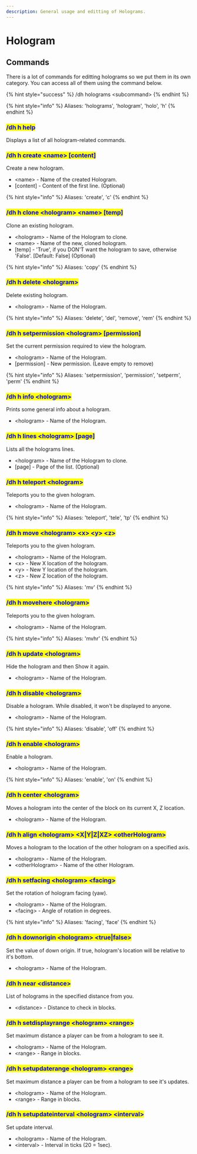 ```yaml
---
description: General usage and editting of Holograms.
---
```


# Hologram

## Commands

There is a lot of commands for editting holograms so we put them in its own category. You can access all of them using the command below.

{% hint style="success" %}
/dh holograms \<subcommand>
{% endhint %}

{% hint style="info" %}
Aliases: 'holograms', 'hologram', 'holo', 'h'
{% endhint %}

<mark style="color:blue;"></mark>

### <mark style="color:blue;">/dh h help</mark>

Displays a list of all hologram-related commands.

### <mark style="color:blue;">/dh h create \<name> \[content]</mark>

Create a new hologram.

* \<name> -  Name of the created Hologram.
* \[content] - Content of the first line. (Optional)

{% hint style="info" %}
Aliases: 'create', 'c'
{% endhint %}

### <mark style="color:blue;">/dh h clone \<hologram> \<name> \[temp]</mark>

Clone an existing hologram.

* \<hologram> -  Name of the Hologram to clone.
* \<name> - Name of the new, cloned hologram.
* \[temp] - 'True', if you DON'T want the hologram to save, otherwise 'False'. \[Default: False] (Optional)

{% hint style="info" %}
Aliases: 'copy'
{% endhint %}

### <mark style="color:blue;">/dh h delete \<hologram></mark>

Delete existing hologram.

* \<hologram> -  Name of the Hologram.

{% hint style="info" %}
Aliases: 'delete', 'del', 'remove', 'rem'
{% endhint %}

### <mark style="color:blue;">/dh h setpermission \<hologram> \[permission]</mark>

Set the current permission required to view the hologram.

* \<hologram> -  Name of the Hologram.
* \[permission] - New permission. (Leave empty to remove)

{% hint style="info" %}
Aliases: 'setpermission', 'permission', 'setperm', 'perm'
{% endhint %}

### <mark style="color:blue;">/dh h info \<hologram></mark>

Prints some general info about a hologram.

* \<hologram> -  Name of the Hologram.

### <mark style="color:blue;">/dh h lines \<hologram> \[page]</mark>

Lists all the holograms lines.

* \<hologram> -  Name of the Hologram to clone.
* \[page] - Page of the list. (Optional)

### <mark style="color:blue;">/dh h teleport \<hologram></mark>

Teleports you to the given hologram.

* \<hologram> -  Name of the Hologram.

{% hint style="info" %}
Aliases: 'teleport', 'tele', 'tp'
{% endhint %}

### <mark style="color:blue;">/dh h move \<hologram> \<x> \<y> \<z></mark>

Teleports you to the given hologram.

* \<hologram> -  Name of the Hologram.
* \<x> - New X location of the hologram.
* \<y> - New Y location of the hologram.
* \<z> - New Z location of the hologram.

{% hint style="info" %}
Aliases: 'mv'
{% endhint %}

### <mark style="color:blue;">/dh h movehere \<hologram></mark>

Teleports you to the given hologram.

* \<hologram> -  Name of the Hologram.

{% hint style="info" %}
Aliases: 'mvhr'
{% endhint %}

### <mark style="color:blue;">/dh h update \<hologram></mark>

Hide the hologram and then Show it again.

* \<hologram> -  Name of the Hologram.

### <mark style="color:blue;">/dh h disable \<hologram></mark>

Disable a hologram. While disabled, it won't be displayed to anyone.

* \<hologram> -  Name of the Hologram.

{% hint style="info" %}
Aliases: 'disable', 'off'
{% endhint %}

### <mark style="color:blue;">/dh h enable \<hologram></mark>

Enable a hologram.

* \<hologram> -  Name of the Hologram.

{% hint style="info" %}
Aliases: 'enable', 'on'
{% endhint %}

### <mark style="color:blue;">/dh h center \<hologram></mark>

Moves a hologram into the center of the block on its current X, Z location.

* \<hologram> -  Name of the Hologram.

### <mark style="color:blue;">/dh h align \<hologram> \<X|Y|Z|XZ> \<otherHologram></mark>

Moves a hologram to the location of the other hologram on a specified axis.

* \<hologram> -  Name of the Hologram.
* \<otherHologram> - Name of the other Hologram.

### <mark style="color:blue;">/dh h setfacing \<hologram> \<facing></mark>

Set the rotation of hologram facing (yaw).

* \<hologram> -  Name of the Hologram.
* \<facing> - Angle of rotation in degrees.

{% hint style="info" %}
Aliases: 'facing', 'face'
{% endhint %}

### <mark style="color:blue;">/dh h downorigin \<hologram> \<true|false></mark>

Set the value of down origin. If true, hologram's location will be relative to it's bottom.

* \<hologram> -  Name of the Hologram.

### <mark style="color:blue;">/dh h near \<distance></mark>

List of holograms in the specified distance from you.

* \<distance> -  Distance to check in blocks.

### <mark style="color:blue;">/dh h setdisplayrange \<hologram> \<range></mark>

Set maximum distance a player can be from a hologram to see it.

* \<hologram> -  Name of the Hologram.
* \<range> -  Range in blocks.

### <mark style="color:blue;">/dh h setupdaterange \<hologram> \<range></mark>

Set maximum distance a player can be from a hologram to see it's updates.

* \<hologram> -  Name of the Hologram.
* \<range> -  Range in blocks.

### <mark style="color:blue;">/dh h setupdateinterval \<hologram> \<interval></mark>

Set update interval.

* \<hologram> -  Name of the Hologram.
* \<interval> -  Interval in ticks (20 = 1sec).

